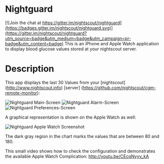 # Nightguard

[![Join the chat at https://gitter.im/nightscout/nightguard](https://badges.gitter.im/nightscout/nightguard.svg)](https://gitter.im/nightscout/nightguard?utm_source=badge&utm_medium=badge&utm_campaign=pr-badge&utm_content=badge)
This is an iPhone and Apple Watch application to display blood glucose values stored at your nightscout server.

# Description
This app displays the last 30 Values from your [nightscout] (http://www.nightscout.info) [server] (https://github.com/nightscout/cgm-remote-monitor):

![Nightguard Main-Screen](https://github.com/nightscout/nightguard/blob/master/images/screen1.jpg)
![Nightguard Alarm-Screen](https://github.com/nightscout/nightguard/blob/master/images/screen2.jpg)
![Nightguard Preferences-Screen](https://github.com/nightscout/nightguard/blob/master/images/screen3.jpg)

A graphical representation is shown on the Apple Watch as well:

![Nightguard Apple Watch Screenshot](https://github.com/nightscout/nightguard/blob/master/images/watch-screen.jpg)

The dark gray region in the chart marks the values that are between 80 and 180.

This small video shows how to check the configuration and demonstrates the available Apple Watch Complication:
http://youtu.be/CEcqNyyv_kA
